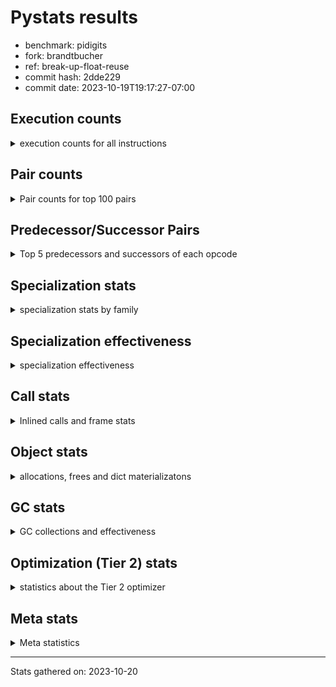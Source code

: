 
# Pystats results

- benchmark: pidigits
- fork: brandtbucher
- ref: break-up-float-reuse
- commit hash: 2dde229
- commit date: 2023-10-19T19:17:27-07:00

## Execution counts

<details>
<summary> execution counts for all instructions </summary>

|Name | Count | Self | Cumulative | Miss ratio | 
|---|---:|---:|---:|---:|
| LOAD_FAST | 8,050,080 | 16.9% | 16.9% |  |
| BINARY_OP_MULTIPLY_INT | 6,615,300 | 13.9% | 30.7% |  |
| LOAD_FAST_LOAD_FAST | 5,699,100 | 11.9% | 42.6% |  |
| BINARY_OP_ADD_INT | 4,422,900 | 9.3% | 51.9% |  |
| STORE_FAST_STORE_FAST | 4,144,800 | 8.7% | 60.6% |  |
| LOAD_CONST | 3,506,940 | 7.3% | 67.9% |  |
| RESUME_CHECK | 2,072,580 | 4.3% | 72.3% |  |
| UNPACK_SEQUENCE_TUPLE | 2,072,400 | 4.3% | 76.6% |  |
| RETURN_VALUE | 1,952,580 | 4.1% | 80.7% |  |
| LOAD_GLOBAL_MODULE | 1,554,640 | 3.3% | 83.9% |  |
| CALL_PY_EXACT_ARGS | 1,554,420 | 3.3% | 87.2% |  |
| STORE_FAST | 1,036,560 | 2.2% | 89.4% |  |
| BINARY_OP | 1,036,460 | 2.2% | 91.5% |  |
| BUILD_TUPLE | 1,036,200 | 2.2% | 93.7% |  |
| POP_JUMP_IF_FALSE | 518,160 | 1.1% | 94.8% |  |
| INTERPRETER_EXIT | 518,160 | 1.1% | 95.9% |  |
| COMPARE_OP_INT | 518,160 | 1.1% | 97.0% |  |
| JUMP_BACKWARD | 409,140 | 0.9% | 97.8% |  |
| LOAD_GLOBAL_BUILTIN | 398,220 | 0.8% | 98.7% |  |
| CALL_BUILTIN_FAST | 398,100 | 0.8% | 99.5% |  |
| POP_TOP | 120,120 | 0.3% | 99.7% |  |
| YIELD_VALUE | 120,000 | 0.3% | 100.0% |  |
| CALL | 560 | 0.0% | 100.0% |  |
| PUSH_NULL | 300 | 0.0% | 100.0% |  |
| LOAD_GLOBAL | 180 | 0.0% | 100.0% |  |
| NOP | 120 | 0.0% | 100.0% |  |
| LOAD_DEREF | 120 | 0.0% | 100.0% |  |
| CALL_BUILTIN_CLASS | 120 | 0.0% | 100.0% |  |
| LOAD_ATTR_MODULE | 100 | 0.0% | 100.0% |  |
| RETURN_GENERATOR | 60 | 0.0% | 100.0% |  |
| RERAISE | 60 | 0.0% | 100.0% |  |
| MAKE_FUNCTION | 60 | 0.0% | 100.0% |  |
| LOAD_ATTR | 60 | 0.0% | 100.0% |  |
| COPY_FREE_VARS | 60 | 0.0% | 100.0% |  |
| CALL_INTRINSIC_1 | 60 | 0.0% | 100.0% |  |
| CALL_FUNCTION_EX | 60 | 0.0% | 100.0% |  |
| BINARY_OP_SUBTRACT_FLOAT_LHS | 60 | 0.0% | 100.0% |  |
| COMPARE_OP | 20 | 0.0% | 100.0% |  |


</details>

## Pair counts

<details>
<summary> Pair counts for top 100 pairs </summary>

|Pair | Count | Self | Cumulative | 
|---|---:|---:|---:|
| LOAD_FAST_LOAD_FAST BINARY_OP_MULTIPLY_INT | 5,699,100 | 11.9% | 11.9% |
| UNPACK_SEQUENCE_TUPLE STORE_FAST_STORE_FAST | 2,072,400 | 4.3% | 16.3% |
| STORE_FAST_STORE_FAST STORE_FAST_STORE_FAST | 2,072,400 | 4.3% | 20.6% |
| LOAD_FAST UNPACK_SEQUENCE_TUPLE | 2,072,400 | 4.3% | 25.0% |
| LOAD_FAST BINARY_OP_ADD_INT | 2,072,400 | 4.3% | 29.3% |
| BINARY_OP_MULTIPLY_INT LOAD_FAST_LOAD_FAST | 2,072,400 | 4.3% | 33.6% |
| BINARY_OP_MULTIPLY_INT LOAD_FAST | 2,072,400 | 4.3% | 38.0% |
| BINARY_OP_ADD_INT LOAD_FAST_LOAD_FAST | 2,072,400 | 4.3% | 42.3% |
| RESUME_CHECK LOAD_FAST | 1,952,400 | 4.1% | 46.4% |
| CALL_PY_EXACT_ARGS RESUME_CHECK | 1,554,360 | 3.3% | 49.7% |
| STORE_FAST_STORE_FAST LOAD_FAST_LOAD_FAST | 1,554,300 | 3.3% | 52.9% |
| BINARY_OP_MULTIPLY_INT BINARY_OP_ADD_INT | 1,554,300 | 3.3% | 56.2% |
| LOAD_FAST LOAD_CONST | 1,434,360 | 3.0% | 59.2% |
| LOAD_GLOBAL_MODULE LOAD_FAST | 1,434,300 | 3.0% | 62.2% |
| RETURN_VALUE STORE_FAST | 1,036,260 | 2.2% | 64.3% |
| LOAD_CONST CALL_PY_EXACT_ARGS | 1,036,200 | 2.2% | 66.5% |
| BINARY_OP_ADD_INT BINARY_OP | 1,036,200 | 2.2% | 68.7% |
| BINARY_OP RETURN_VALUE | 1,036,200 | 2.2% | 70.8% |
| LOAD_FAST BINARY_OP_MULTIPLY_INT | 916,200 | 1.9% | 72.8% |
| LOAD_CONST LOAD_FAST | 916,200 | 1.9% | 74.7% |
| BUILD_TUPLE RETURN_VALUE | 916,200 | 1.9% | 76.6% |
| BINARY_OP_MULTIPLY_INT LOAD_CONST | 916,200 | 1.9% | 78.5% |
| BINARY_OP_ADD_INT BUILD_TUPLE | 916,200 | 1.9% | 80.4% |
| LOAD_CONST BINARY_OP_ADD_INT | 796,200 | 1.7% | 82.1% |
| STORE_FAST LOAD_FAST | 638,280 | 1.3% | 83.4% |
| LOAD_CONST LOAD_CONST | 638,100 | 1.3% | 84.8% |
| COMPARE_OP_INT POP_JUMP_IF_FALSE | 518,160 | 1.1% | 85.9% |
| STORE_FAST_STORE_FAST LOAD_FAST | 518,100 | 1.1% | 86.9% |
| RETURN_VALUE COMPARE_OP_INT | 518,100 | 1.1% | 88.0% |
| LOAD_FAST LOAD_GLOBAL_MODULE | 518,100 | 1.1% | 89.1% |
| CACHE RESUME_CHECK | 518,100 | 1.1% | 90.2% |
| JUMP_BACKWARD LOAD_GLOBAL_MODULE | 409,140 | 0.9% | 91.1% |
| RETURN_VALUE INTERPRETER_EXIT | 398,160 | 0.8% | 91.9% |
| STORE_FAST LOAD_GLOBAL_MODULE | 398,140 | 0.8% | 92.7% |
| LOAD_GLOBAL_BUILTIN LOAD_FAST | 398,100 | 0.8% | 93.6% |
| LOAD_FAST LOAD_GLOBAL_BUILTIN | 398,100 | 0.8% | 94.4% |
| LOAD_FAST CALL_BUILTIN_FAST | 398,100 | 0.8% | 95.2% |
| CALL_BUILTIN_FAST CALL_PY_EXACT_ARGS | 398,100 | 0.8% | 96.1% |
| BINARY_OP_ADD_INT LOAD_CONST | 398,100 | 0.8% | 96.9% |
| POP_JUMP_IF_FALSE JUMP_BACKWARD | 289,200 | 0.6% | 97.5% |
| POP_JUMP_IF_FALSE LOAD_GLOBAL_MODULE | 228,900 | 0.5% | 98.0% |
| LOAD_GLOBAL_MODULE LOAD_CONST | 120,060 | 0.3% | 98.2% |
| YIELD_VALUE INTERPRETER_EXIT | 120,000 | 0.3% | 98.5% |
| LOAD_FAST YIELD_VALUE | 120,000 | 0.3% | 98.7% |
| LOAD_FAST CALL_PY_EXACT_ARGS | 120,000 | 0.3% | 99.0% |
| LOAD_CONST BUILD_TUPLE | 120,000 | 0.3% | 99.2% |
| BUILD_TUPLE LOAD_FAST | 120,000 | 0.3% | 99.5% |
| RESUME_CHECK POP_TOP | 119,940 | 0.3% | 99.7% |
| POP_TOP JUMP_BACKWARD | 119,940 | 0.3% | 100.0% |
| PUSH_NULL CALL | 240 | 0.0% | 100.0% |
| BINARY_OP BINARY_OP | 240 | 0.0% | 100.0% |
| LOAD_FAST PUSH_NULL | 180 | 0.0% | 100.0% |
| CALL CALL | 160 | 0.0% | 100.0% |
| LOAD_GLOBAL LOAD_GLOBAL_MODULE | 120 | 0.0% | 100.0% |
| CALL_BUILTIN_CLASS RETURN_VALUE | 120 | 0.0% | 100.0% |
| CALL POP_TOP | 120 | 0.0% | 100.0% |
| CALL CALL_BUILTIN_CLASS | 120 | 0.0% | 100.0% |
| RESUME_CHECK LOAD_GLOBAL_BUILTIN | 80 | 0.0% | 100.0% |
| LOAD_GLOBAL_MODULE CALL_PY_EXACT_ARGS | 80 | 0.0% | 100.0% |
| STORE_FAST NOP | 60 | 0.0% | 100.0% |
| STORE_FAST LOAD_DEREF | 60 | 0.0% | 100.0% |
| RETURN_GENERATOR LOAD_FAST | 60 | 0.0% | 100.0% |
| RESUME_CHECK LOAD_GLOBAL | 60 | 0.0% | 100.0% |
| RESUME_CHECK LOAD_CONST | 60 | 0.0% | 100.0% |
| PUSH_NULL LOAD_FAST | 60 | 0.0% | 100.0% |
| POP_TOP RESUME_CHECK | 60 | 0.0% | 100.0% |
| POP_TOP NOP | 60 | 0.0% | 100.0% |
| POP_TOP LOAD_FAST | 60 | 0.0% | 100.0% |
| POP_JUMP_IF_FALSE LOAD_FAST | 60 | 0.0% | 100.0% |
| NOP LOAD_GLOBAL_MODULE | 60 | 0.0% | 100.0% |
| NOP LOAD_DEREF | 60 | 0.0% | 100.0% |
| LOAD_GLOBAL_MODULE LOAD_ATTR_MODULE | 60 | 0.0% | 100.0% |
| LOAD_GLOBAL_BUILTIN LOAD_CONST | 60 | 0.0% | 100.0% |
| LOAD_FAST RETURN_VALUE | 60 | 0.0% | 100.0% |
| LOAD_FAST CALL_FUNCTION_EX | 60 | 0.0% | 100.0% |
| LOAD_FAST CALL | 60 | 0.0% | 100.0% |
| LOAD_DEREF STORE_FAST | 60 | 0.0% | 100.0% |
| LOAD_DEREF PUSH_NULL | 60 | 0.0% | 100.0% |
| LOAD_CONST STORE_FAST | 60 | 0.0% | 100.0% |
| LOAD_CONST MAKE_FUNCTION | 60 | 0.0% | 100.0% |
| LOAD_CONST CALL | 60 | 0.0% | 100.0% |
| LOAD_ATTR_MODULE STORE_FAST | 60 | 0.0% | 100.0% |
| COPY_FREE_VARS RESUME_CHECK | 60 | 0.0% | 100.0% |
| CALL_PY_EXACT_ARGS RETURN_GENERATOR | 60 | 0.0% | 100.0% |
| CALL_INTRINSIC_1 RERAISE | 60 | 0.0% | 100.0% |
| CALL_FUNCTION_EX COPY_FREE_VARS | 60 | 0.0% | 100.0% |
| CALL STORE_FAST | 60 | 0.0% | 100.0% |
| CALL LOAD_FAST | 60 | 0.0% | 100.0% |
| CACHE POP_TOP | 60 | 0.0% | 100.0% |
| CACHE CALL_INTRINSIC_1 | 60 | 0.0% | 100.0% |
| BINARY_OP_SUBTRACT_FLOAT_LHS STORE_FAST | 60 | 0.0% | 100.0% |
| RETURN_VALUE LOAD_GLOBAL | 40 | 0.0% | 100.0% |
| RESUME_CHECK LOAD_GLOBAL_MODULE | 40 | 0.0% | 100.0% |
| MAKE_FUNCTION LOAD_GLOBAL_MODULE | 40 | 0.0% | 100.0% |
| LOAD_GLOBAL_MODULE LOAD_GLOBAL_MODULE | 40 | 0.0% | 100.0% |
| LOAD_GLOBAL_MODULE LOAD_ATTR | 40 | 0.0% | 100.0% |
| LOAD_GLOBAL_MODULE CALL | 40 | 0.0% | 100.0% |
| LOAD_GLOBAL_BUILTIN LOAD_GLOBAL_MODULE | 40 | 0.0% | 100.0% |
| LOAD_GLOBAL LOAD_GLOBAL_BUILTIN | 40 | 0.0% | 100.0% |
| LOAD_FAST BINARY_OP_SUBTRACT_FLOAT_LHS | 40 | 0.0% | 100.0% |


</details>

## Predecessor/Successor Pairs

<details>
<summary> Top 5 predecessors and successors of each opcode </summary>

### CACHE

<details>
<summary> Successors and predecessors for CACHE </summary>

|Predecessors | Count | Percentage | 
|---|---:|---:|

|Successors | Count | Percentage | 
|---|---:|---:|
| RESUME_CHECK | 518,100 | 100.0% |
| POP_TOP | 60 | 0.0% |
| CALL_INTRINSIC_1 | 60 | 0.0% |


</details>

### INTERPRETER_EXIT

<details>
<summary> Successors and predecessors for INTERPRETER_EXIT </summary>

|Predecessors | Count | Percentage | 
|---|---:|---:|
| RETURN_VALUE | 398,160 | 76.8% |
| YIELD_VALUE | 120,000 | 23.2% |

|Successors | Count | Percentage | 
|---|---:|---:|


</details>

### MAKE_FUNCTION

<details>
<summary> Successors and predecessors for MAKE_FUNCTION </summary>

|Predecessors | Count | Percentage | 
|---|---:|---:|
| LOAD_CONST | 60 | 100.0% |

|Successors | Count | Percentage | 
|---|---:|---:|
| LOAD_GLOBAL_MODULE | 40 | 66.7% |
| LOAD_GLOBAL | 20 | 33.3% |


</details>

### NOP

<details>
<summary> Successors and predecessors for NOP </summary>

|Predecessors | Count | Percentage | 
|---|---:|---:|
| STORE_FAST | 60 | 50.0% |
| POP_TOP | 60 | 50.0% |

|Successors | Count | Percentage | 
|---|---:|---:|
| LOAD_GLOBAL_MODULE | 60 | 50.0% |
| LOAD_DEREF | 60 | 50.0% |


</details>

### POP_TOP

<details>
<summary> Successors and predecessors for POP_TOP </summary>

|Predecessors | Count | Percentage | 
|---|---:|---:|
| RESUME_CHECK | 119,940 | 99.9% |
| CALL | 120 | 0.1% |
| CACHE | 60 | 0.0% |

|Successors | Count | Percentage | 
|---|---:|---:|
| JUMP_BACKWARD | 119,940 | 99.9% |
| RESUME_CHECK | 60 | 0.0% |
| NOP | 60 | 0.0% |
| LOAD_FAST | 60 | 0.0% |


</details>

### PUSH_NULL

<details>
<summary> Successors and predecessors for PUSH_NULL </summary>

|Predecessors | Count | Percentage | 
|---|---:|---:|
| LOAD_FAST | 180 | 60.0% |
| LOAD_DEREF | 60 | 20.0% |
| LOAD_ATTR_MODULE | 40 | 13.3% |
| LOAD_ATTR | 20 | 6.7% |

|Successors | Count | Percentage | 
|---|---:|---:|
| CALL | 240 | 80.0% |
| LOAD_FAST | 60 | 20.0% |


</details>

### RETURN_GENERATOR

<details>
<summary> Successors and predecessors for RETURN_GENERATOR </summary>

|Predecessors | Count | Percentage | 
|---|---:|---:|
| CALL_PY_EXACT_ARGS | 60 | 100.0% |

|Successors | Count | Percentage | 
|---|---:|---:|
| LOAD_FAST | 60 | 100.0% |


</details>

### RETURN_VALUE

<details>
<summary> Successors and predecessors for RETURN_VALUE </summary>

|Predecessors | Count | Percentage | 
|---|---:|---:|
| BINARY_OP | 1,036,200 | 53.1% |
| BUILD_TUPLE | 916,200 | 46.9% |
| CALL_BUILTIN_CLASS | 120 | 0.0% |
| LOAD_FAST | 60 | 0.0% |

|Successors | Count | Percentage | 
|---|---:|---:|
| STORE_FAST | 1,036,260 | 53.1% |
| COMPARE_OP_INT | 518,100 | 26.5% |
| INTERPRETER_EXIT | 398,160 | 20.4% |
| LOAD_GLOBAL | 40 | 0.0% |
| LOAD_GLOBAL_MODULE | 20 | 0.0% |


</details>

### BINARY_OP

<details>
<summary> Successors and predecessors for BINARY_OP </summary>

|Predecessors | Count | Percentage | 
|---|---:|---:|
| BINARY_OP_ADD_INT | 1,036,200 | 100.0% |
| BINARY_OP | 240 | 0.0% |
| LOAD_FAST | 20 | 0.0% |

|Successors | Count | Percentage | 
|---|---:|---:|
| RETURN_VALUE | 1,036,200 | 100.0% |
| BINARY_OP | 240 | 0.0% |
| BINARY_OP_SUBTRACT_FLOAT_LHS | 20 | 0.0% |


</details>

### BUILD_TUPLE

<details>
<summary> Successors and predecessors for BUILD_TUPLE </summary>

|Predecessors | Count | Percentage | 
|---|---:|---:|
| BINARY_OP_ADD_INT | 916,200 | 88.4% |
| LOAD_CONST | 120,000 | 11.6% |

|Successors | Count | Percentage | 
|---|---:|---:|
| RETURN_VALUE | 916,200 | 88.4% |
| LOAD_FAST | 120,000 | 11.6% |


</details>

### CALL

<details>
<summary> Successors and predecessors for CALL </summary>

|Predecessors | Count | Percentage | 
|---|---:|---:|
| PUSH_NULL | 240 | 42.9% |
| CALL | 160 | 28.6% |
| LOAD_FAST | 60 | 10.7% |
| LOAD_CONST | 60 | 10.7% |
| LOAD_GLOBAL_MODULE | 40 | 7.1% |

|Successors | Count | Percentage | 
|---|---:|---:|
| CALL | 160 | 28.6% |
| POP_TOP | 120 | 21.4% |
| CALL_BUILTIN_CLASS | 120 | 21.4% |
| STORE_FAST | 60 | 10.7% |
| LOAD_FAST | 60 | 10.7% |


</details>

### CALL_FUNCTION_EX

<details>
<summary> Successors and predecessors for CALL_FUNCTION_EX </summary>

|Predecessors | Count | Percentage | 
|---|---:|---:|
| LOAD_FAST | 60 | 100.0% |

|Successors | Count | Percentage | 
|---|---:|---:|
| COPY_FREE_VARS | 60 | 100.0% |


</details>

### CALL_INTRINSIC_1

<details>
<summary> Successors and predecessors for CALL_INTRINSIC_1 </summary>

|Predecessors | Count | Percentage | 
|---|---:|---:|
| CACHE | 60 | 100.0% |

|Successors | Count | Percentage | 
|---|---:|---:|
| RERAISE | 60 | 100.0% |


</details>

### COMPARE_OP

<details>
<summary> Successors and predecessors for COMPARE_OP </summary>

|Predecessors | Count | Percentage | 
|---|---:|---:|
| LOAD_CONST | 20 | 100.0% |

|Successors | Count | Percentage | 
|---|---:|---:|
| COMPARE_OP_INT | 20 | 100.0% |


</details>

### COPY_FREE_VARS

<details>
<summary> Successors and predecessors for COPY_FREE_VARS </summary>

|Predecessors | Count | Percentage | 
|---|---:|---:|
| CALL_FUNCTION_EX | 60 | 100.0% |

|Successors | Count | Percentage | 
|---|---:|---:|
| RESUME_CHECK | 60 | 100.0% |


</details>

### JUMP_BACKWARD

<details>
<summary> Successors and predecessors for JUMP_BACKWARD </summary>

|Predecessors | Count | Percentage | 
|---|---:|---:|
| POP_JUMP_IF_FALSE | 289,200 | 70.7% |
| POP_TOP | 119,940 | 29.3% |

|Successors | Count | Percentage | 
|---|---:|---:|
| LOAD_GLOBAL_MODULE | 409,140 | 100.0% |


</details>

### LOAD_ATTR

<details>
<summary> Successors and predecessors for LOAD_ATTR </summary>

|Predecessors | Count | Percentage | 
|---|---:|---:|
| LOAD_GLOBAL_MODULE | 40 | 66.7% |
| LOAD_GLOBAL | 20 | 33.3% |

|Successors | Count | Percentage | 
|---|---:|---:|
| LOAD_ATTR_MODULE | 40 | 66.7% |
| PUSH_NULL | 20 | 33.3% |


</details>

### LOAD_CONST

<details>
<summary> Successors and predecessors for LOAD_CONST </summary>

|Predecessors | Count | Percentage | 
|---|---:|---:|
| LOAD_FAST | 1,434,360 | 40.9% |
| BINARY_OP_MULTIPLY_INT | 916,200 | 26.1% |
| LOAD_CONST | 638,100 | 18.2% |
| BINARY_OP_ADD_INT | 398,100 | 11.4% |
| LOAD_GLOBAL_MODULE | 120,060 | 3.4% |

|Successors | Count | Percentage | 
|---|---:|---:|
| CALL_PY_EXACT_ARGS | 1,036,200 | 29.5% |
| LOAD_FAST | 916,200 | 26.1% |
| BINARY_OP_ADD_INT | 796,200 | 22.7% |
| LOAD_CONST | 638,100 | 18.2% |
| BUILD_TUPLE | 120,000 | 3.4% |


</details>

### LOAD_DEREF

<details>
<summary> Successors and predecessors for LOAD_DEREF </summary>

|Predecessors | Count | Percentage | 
|---|---:|---:|
| STORE_FAST | 60 | 50.0% |
| NOP | 60 | 50.0% |

|Successors | Count | Percentage | 
|---|---:|---:|
| STORE_FAST | 60 | 50.0% |
| PUSH_NULL | 60 | 50.0% |


</details>

### LOAD_FAST

<details>
<summary> Successors and predecessors for LOAD_FAST </summary>

|Predecessors | Count | Percentage | 
|---|---:|---:|
| BINARY_OP_MULTIPLY_INT | 2,072,400 | 25.7% |
| RESUME_CHECK | 1,952,400 | 24.3% |
| LOAD_GLOBAL_MODULE | 1,434,300 | 17.8% |
| LOAD_CONST | 916,200 | 11.4% |
| STORE_FAST | 638,280 | 7.9% |

|Successors | Count | Percentage | 
|---|---:|---:|
| UNPACK_SEQUENCE_TUPLE | 2,072,400 | 25.7% |
| BINARY_OP_ADD_INT | 2,072,400 | 25.7% |
| LOAD_CONST | 1,434,360 | 17.8% |
| BINARY_OP_MULTIPLY_INT | 916,200 | 11.4% |
| LOAD_GLOBAL_MODULE | 518,100 | 6.4% |


</details>

### LOAD_FAST_LOAD_FAST

<details>
<summary> Successors and predecessors for LOAD_FAST_LOAD_FAST </summary>

|Predecessors | Count | Percentage | 
|---|---:|---:|
| BINARY_OP_MULTIPLY_INT | 2,072,400 | 36.4% |
| BINARY_OP_ADD_INT | 2,072,400 | 36.4% |
| STORE_FAST_STORE_FAST | 1,554,300 | 27.3% |

|Successors | Count | Percentage | 
|---|---:|---:|
| BINARY_OP_MULTIPLY_INT | 5,699,100 | 100.0% |


</details>

### LOAD_GLOBAL

<details>
<summary> Successors and predecessors for LOAD_GLOBAL </summary>

|Predecessors | Count | Percentage | 
|---|---:|---:|
| RESUME_CHECK | 60 | 33.3% |
| RETURN_VALUE | 40 | 22.2% |
| STORE_FAST | 20 | 11.1% |
| MAKE_FUNCTION | 20 | 11.1% |
| LOAD_GLOBAL_MODULE | 20 | 11.1% |

|Successors | Count | Percentage | 
|---|---:|---:|
| LOAD_GLOBAL_MODULE | 120 | 66.7% |
| LOAD_GLOBAL_BUILTIN | 40 | 22.2% |
| LOAD_ATTR | 20 | 11.1% |


</details>

### POP_JUMP_IF_FALSE

<details>
<summary> Successors and predecessors for POP_JUMP_IF_FALSE </summary>

|Predecessors | Count | Percentage | 
|---|---:|---:|
| COMPARE_OP_INT | 518,160 | 100.0% |

|Successors | Count | Percentage | 
|---|---:|---:|
| JUMP_BACKWARD | 289,200 | 55.8% |
| LOAD_GLOBAL_MODULE | 228,900 | 44.2% |
| LOAD_FAST | 60 | 0.0% |


</details>

### RERAISE

<details>
<summary> Successors and predecessors for RERAISE </summary>

|Predecessors | Count | Percentage | 
|---|---:|---:|
| CALL_INTRINSIC_1 | 60 | 100.0% |

|Successors | Count | Percentage | 
|---|---:|---:|


</details>

### STORE_FAST

<details>
<summary> Successors and predecessors for STORE_FAST </summary>

|Predecessors | Count | Percentage | 
|---|---:|---:|
| RETURN_VALUE | 1,036,260 | 100.0% |
| LOAD_DEREF | 60 | 0.0% |
| LOAD_CONST | 60 | 0.0% |
| LOAD_ATTR_MODULE | 60 | 0.0% |
| CALL | 60 | 0.0% |

|Successors | Count | Percentage | 
|---|---:|---:|
| LOAD_FAST | 638,280 | 61.6% |
| LOAD_GLOBAL_MODULE | 398,140 | 38.4% |
| NOP | 60 | 0.0% |
| LOAD_DEREF | 60 | 0.0% |
| LOAD_GLOBAL | 20 | 0.0% |


</details>

### STORE_FAST_STORE_FAST

<details>
<summary> Successors and predecessors for STORE_FAST_STORE_FAST </summary>

|Predecessors | Count | Percentage | 
|---|---:|---:|
| UNPACK_SEQUENCE_TUPLE | 2,072,400 | 50.0% |
| STORE_FAST_STORE_FAST | 2,072,400 | 50.0% |

|Successors | Count | Percentage | 
|---|---:|---:|
| STORE_FAST_STORE_FAST | 2,072,400 | 50.0% |
| LOAD_FAST_LOAD_FAST | 1,554,300 | 37.5% |
| LOAD_FAST | 518,100 | 12.5% |


</details>

### YIELD_VALUE

<details>
<summary> Successors and predecessors for YIELD_VALUE </summary>

|Predecessors | Count | Percentage | 
|---|---:|---:|
| LOAD_FAST | 120,000 | 100.0% |

|Successors | Count | Percentage | 
|---|---:|---:|
| INTERPRETER_EXIT | 120,000 | 100.0% |


</details>

### BINARY_OP_ADD_INT

<details>
<summary> Successors and predecessors for BINARY_OP_ADD_INT </summary>

|Predecessors | Count | Percentage | 
|---|---:|---:|
| LOAD_FAST | 2,072,400 | 46.9% |
| BINARY_OP_MULTIPLY_INT | 1,554,300 | 35.1% |
| LOAD_CONST | 796,200 | 18.0% |

|Successors | Count | Percentage | 
|---|---:|---:|
| LOAD_FAST_LOAD_FAST | 2,072,400 | 46.9% |
| BINARY_OP | 1,036,200 | 23.4% |
| BUILD_TUPLE | 916,200 | 20.7% |
| LOAD_CONST | 398,100 | 9.0% |


</details>

### BINARY_OP_MULTIPLY_INT

<details>
<summary> Successors and predecessors for BINARY_OP_MULTIPLY_INT </summary>

|Predecessors | Count | Percentage | 
|---|---:|---:|
| LOAD_FAST_LOAD_FAST | 5,699,100 | 86.2% |
| LOAD_FAST | 916,200 | 13.8% |

|Successors | Count | Percentage | 
|---|---:|---:|
| LOAD_FAST_LOAD_FAST | 2,072,400 | 31.3% |
| LOAD_FAST | 2,072,400 | 31.3% |
| BINARY_OP_ADD_INT | 1,554,300 | 23.5% |
| LOAD_CONST | 916,200 | 13.8% |


</details>

### BINARY_OP_SUBTRACT_FLOAT_LHS

<details>
<summary> Successors and predecessors for BINARY_OP_SUBTRACT_FLOAT_LHS </summary>

|Predecessors | Count | Percentage | 
|---|---:|---:|
| LOAD_FAST | 40 | 66.7% |
| BINARY_OP | 20 | 33.3% |

|Successors | Count | Percentage | 
|---|---:|---:|
| STORE_FAST | 60 | 100.0% |


</details>

### CALL_BUILTIN_CLASS

<details>
<summary> Successors and predecessors for CALL_BUILTIN_CLASS </summary>

|Predecessors | Count | Percentage | 
|---|---:|---:|
| CALL | 120 | 100.0% |

|Successors | Count | Percentage | 
|---|---:|---:|
| RETURN_VALUE | 120 | 100.0% |


</details>

### CALL_BUILTIN_FAST

<details>
<summary> Successors and predecessors for CALL_BUILTIN_FAST </summary>

|Predecessors | Count | Percentage | 
|---|---:|---:|
| LOAD_FAST | 398,100 | 100.0% |

|Successors | Count | Percentage | 
|---|---:|---:|
| CALL_PY_EXACT_ARGS | 398,100 | 100.0% |


</details>

### CALL_PY_EXACT_ARGS

<details>
<summary> Successors and predecessors for CALL_PY_EXACT_ARGS </summary>

|Predecessors | Count | Percentage | 
|---|---:|---:|
| LOAD_CONST | 1,036,200 | 66.7% |
| CALL_BUILTIN_FAST | 398,100 | 25.6% |
| LOAD_FAST | 120,000 | 7.7% |
| LOAD_GLOBAL_MODULE | 80 | 0.0% |
| CALL | 40 | 0.0% |

|Successors | Count | Percentage | 
|---|---:|---:|
| RESUME_CHECK | 1,554,360 | 100.0% |
| RETURN_GENERATOR | 60 | 0.0% |


</details>

### COMPARE_OP_INT

<details>
<summary> Successors and predecessors for COMPARE_OP_INT </summary>

|Predecessors | Count | Percentage | 
|---|---:|---:|
| RETURN_VALUE | 518,100 | 100.0% |
| LOAD_CONST | 40 | 0.0% |
| COMPARE_OP | 20 | 0.0% |

|Successors | Count | Percentage | 
|---|---:|---:|
| POP_JUMP_IF_FALSE | 518,160 | 100.0% |


</details>

### LOAD_ATTR_MODULE

<details>
<summary> Successors and predecessors for LOAD_ATTR_MODULE </summary>

|Predecessors | Count | Percentage | 
|---|---:|---:|
| LOAD_GLOBAL_MODULE | 60 | 60.0% |
| LOAD_ATTR | 40 | 40.0% |

|Successors | Count | Percentage | 
|---|---:|---:|
| STORE_FAST | 60 | 60.0% |
| PUSH_NULL | 40 | 40.0% |


</details>

### LOAD_GLOBAL_BUILTIN

<details>
<summary> Successors and predecessors for LOAD_GLOBAL_BUILTIN </summary>

|Predecessors | Count | Percentage | 
|---|---:|---:|
| LOAD_FAST | 398,100 | 100.0% |
| RESUME_CHECK | 80 | 0.0% |
| LOAD_GLOBAL | 40 | 0.0% |

|Successors | Count | Percentage | 
|---|---:|---:|
| LOAD_FAST | 398,100 | 100.0% |
| LOAD_CONST | 60 | 0.0% |
| LOAD_GLOBAL_MODULE | 40 | 0.0% |
| LOAD_GLOBAL | 20 | 0.0% |


</details>

### LOAD_GLOBAL_MODULE

<details>
<summary> Successors and predecessors for LOAD_GLOBAL_MODULE </summary>

|Predecessors | Count | Percentage | 
|---|---:|---:|
| LOAD_FAST | 518,100 | 33.3% |
| JUMP_BACKWARD | 409,140 | 26.3% |
| STORE_FAST | 398,140 | 25.6% |
| POP_JUMP_IF_FALSE | 228,900 | 14.7% |
| LOAD_GLOBAL | 120 | 0.0% |

|Successors | Count | Percentage | 
|---|---:|---:|
| LOAD_FAST | 1,434,300 | 92.3% |
| LOAD_CONST | 120,060 | 7.7% |
| CALL_PY_EXACT_ARGS | 80 | 0.0% |
| LOAD_ATTR_MODULE | 60 | 0.0% |
| LOAD_GLOBAL_MODULE | 40 | 0.0% |


</details>

### RESUME_CHECK

<details>
<summary> Successors and predecessors for RESUME_CHECK </summary>

|Predecessors | Count | Percentage | 
|---|---:|---:|
| CALL_PY_EXACT_ARGS | 1,554,360 | 75.0% |
| CACHE | 518,100 | 25.0% |
| POP_TOP | 60 | 0.0% |
| COPY_FREE_VARS | 60 | 0.0% |

|Successors | Count | Percentage | 
|---|---:|---:|
| LOAD_FAST | 1,952,400 | 94.2% |
| POP_TOP | 119,940 | 5.8% |
| LOAD_GLOBAL_BUILTIN | 80 | 0.0% |
| LOAD_GLOBAL | 60 | 0.0% |
| LOAD_CONST | 60 | 0.0% |


</details>

### UNPACK_SEQUENCE_TUPLE

<details>
<summary> Successors and predecessors for UNPACK_SEQUENCE_TUPLE </summary>

|Predecessors | Count | Percentage | 
|---|---:|---:|
| LOAD_FAST | 2,072,400 | 100.0% |

|Successors | Count | Percentage | 
|---|---:|---:|
| STORE_FAST_STORE_FAST | 2,072,400 | 100.0% |


</details>


</details>

## Specialization stats

<details>
<summary> specialization stats by family </summary>

### BINARY_OP

<details>
<summary> specialization stats for BINARY_OP family </summary>

|Kind | Count | Ratio | 
|---|---|---|
| specialization.deferred |      1036200 | 8.6% |
|          hit |     11038260 | 91.4% |

#### Specialization attempts

| | Count | Ratio | 
|---|---:|---:|
| Success | 20 | 7.7% |
| Failure | 240 | 92.3% |

|Failure kind | Count | Ratio | 
|---|---:|---:|
| floor divide | 240 | 100.0% |


</details>

### CALL

<details>
<summary> specialization stats for CALL family </summary>

|Kind | Count | Ratio | 
|---|---|---|
| specialization.deferred |          360 | 0.0% |
|          hit |      1952640 | 100.0% |

#### Specialization attempts

| | Count | Ratio | 
|---|---:|---:|
| Success | 80 | 40.0% |
| Failure | 120 | 60.0% |

|Failure kind | Count | Ratio | 
|---|---:|---:|
| cfunc noargs | 60 | 50.0% |
| class no vectorcall | 40 | 33.3% |
| other | 20 | 16.7% |


</details>

### COMPARE_OP

<details>
<summary> specialization stats for COMPARE_OP family </summary>

|Kind | Count | Ratio | 
|---|---|---|
|          hit |       518160 | 100.0% |

#### Specialization attempts

| | Count | Ratio | 
|---|---:|---:|
| Success | 20 | 100.0% |
| Failure | 0 | 0.0% |

|Failure kind | Count | Ratio | 
|---|---:|---:|


</details>

### JUMP_BACKWARD

<details>
<summary> specialization stats for JUMP_BACKWARD family </summary>

|Kind | Count | Ratio | 
|---|---|---|


</details>

### LOAD_ATTR

<details>
<summary> specialization stats for LOAD_ATTR family </summary>

|Kind | Count | Ratio | 
|---|---|---|
| specialization.deferred |           20 | 12.5% |
|          hit |          100 | 62.5% |

#### Specialization attempts

| | Count | Ratio | 
|---|---:|---:|
| Success | 40 | 100.0% |
| Failure | 0 | 0.0% |

|Failure kind | Count | Ratio | 
|---|---:|---:|


</details>

### LOAD_GLOBAL

<details>
<summary> specialization stats for LOAD_GLOBAL family </summary>

|Kind | Count | Ratio | 
|---|---|---|
| specialization.deferred |           20 | 0.0% |
|          hit |      1952860 | 100.0% |

#### Specialization attempts

| | Count | Ratio | 
|---|---:|---:|
| Success | 160 | 100.0% |
| Failure | 0 | 0.0% |

|Failure kind | Count | Ratio | 
|---|---:|---:|


</details>

### POP_JUMP_IF_FALSE

<details>
<summary> specialization stats for POP_JUMP_IF_FALSE family </summary>

|Kind | Count | Ratio | 
|---|---|---|


</details>

### UNPACK_SEQUENCE

<details>
<summary> specialization stats for UNPACK_SEQUENCE family </summary>

|Kind | Count | Ratio | 
|---|---|---|
|          hit |      2072400 | 100.0% |


</details>


</details>

## Specialization effectiveness

<details>
<summary> specialization effectiveness </summary>

|Instructions | Count | Ratio | 
|---|---:|---:|
| Basic | 26,185,440 | 54.8% |
| Not specialized | 1,964,580 | 4.1% |
| Specialized | 19,607,000 | 41.1% |

### Deferred by instruction

<details>
<summary> deferred by instruction </summary>

|Name | Count | Ratio | 
|---|---:|---:|
| BINARY_OP | 1,036,200 | 100.0% |
| CALL | 360 | 0.0% |
| LOAD_GLOBAL | 20 | 0.0% |
| LOAD_ATTR | 20 | 0.0% |
| YIELD_VALUE | 0 | 0.0% |
| UNPACK_SEQUENCE_TUPLE | 0 | 0.0% |
| UNPACK_SEQUENCE | 0 | 0.0% |
| TO_BOOL | 0 | 0.0% |
| STORE_SUBSCR | 0 | 0.0% |
| STORE_SLICE | 0 | 0.0% |


</details>


</details>

## Call stats

<details>
<summary> Inlined calls and frame stats </summary>

| | Count | Ratio | 
|---|---:|---:|
| Calls to PyEval_EvalDefault | 518,220 | 25.0% |
| Calls to Python functions inlined | 1,554,480 | 75.0% |
| Calls via PyEval_EvalFrame (total) | 518,220 | 25.0% |
| Calls via PyEval_EvalFrame (vector) | 398,160 | 19.2% |
| Calls via PyEval_EvalFrame (generator) | 120,060 | 5.8% |
| Calls via PyEval_EvalFrame (legacy) | 0 | 0.0% |
| Calls via PyEval_EvalFrame (function vectorcall) | 398,160 | 19.2% |
| Calls via PyEval_EvalFrame (build class) | 0 | 0.0% |
| Calls via PyEval_EvalFrame (slot) | 0 | 0.0% |
| Calls via PyEval_EvalFrame (function ex) | 60 | 0.0% |
| Calls via PyEval_EvalFrame (api) | 0 | 0.0% |
| Calls via PyEval_EvalFrame (method) | 0 | 0.0% |
| Frames pushed | 1,952,640 | 94.2% |
| Frame objects created | 120 | 0.0% |


</details>

## Object stats

<details>
<summary> allocations, frees and dict materializatons </summary>

| | Count | Ratio | 
|---|---:|---:|
| Allocations from freelist | 1,036,480 | 8.5% |
| Frees to freelist | 1,036,500 |  |
| Allocations | 11,142,680 | 91.5% |
| Allocations to 512 bytes | 3,546,980 | 29.1% |
| Allocations to 4 kbytes | 2,862,840 | 23.5% |
| Allocations over 4 kbytes | 4,732,860 | 38.9% |
| Frees | 11,142,600 |  |
| New values | 0 |  |
| Interpreter increfs | 24,177,880 | 99.7% |
| Interpreter decrefs | 30,265,740 | 83.1% |
| Increfs | 76,420 | 0.3% |
| Decrefs | 6,167,600 | 16.9% |
| Materialize dict (on request) | 0 |  |
| Materialize dict (new key) | 0 |  |
| Materialize dict (too big) | 0 |  |
| Materialize dict (str subclass) | 0 |  |
| Dematerialize dict | 0 |  |
| Method cache hits | 15 |  |
| Method cache misses | 5 |  |
| Method cache collisions | 5 |  |
| Method cache dunder hits | 60 |  |
| Method cache dunder misses | 0 |  |


</details>

## GC stats

<details>
<summary> GC collections and effectiveness </summary>

|Generation | Collections | Objects collected | Object visits | 
|---:|---:|---:|---:|
| 0 | 0 | 0 | 0 |
| 1 | 0 | 0 | 0 |
| 2 | 0 | 0 | 0 |


</details>

## Optimization (Tier 2) stats

<details>
<summary> statistics about the Tier 2 optimizer </summary>

### Overall stats

<details>
<summary> overall stats </summary>

| | Count | Ratio | 
|---|---:|---:|
| Optimization attempts | 0 |  |
| Traces created | 0 |  |
| Traces executed | 0 |  |
| Uops executed | 0 | 0 |
| Trace stack overflow | 0 |  |
| Trace stack underflow | 0 |  |
| Trace too long | 0 |  |
| Trace too short | 0 |  |
| Inner loop found | 0 |  |
| Recursive call | 0 |  |


</details>

**Trace length histogram**

|Range | Count | Ratio | 
|---|---:|---:|
| <= 1 | 0 |  |

**Optimized trace length histogram**

|Range | Count | Ratio | 
|---|---:|---:|
| <= 1 | 0 |  |

**Trace run length histogram**

|Range | Count | Ratio | 
|---|---:|---:|
| <= 1 | 0 |  |

### Uop stats

<details>
<summary> uop stats </summary>

|Uop | Count | Self | Cumulative | 
|---|---:|---:|---:|


</details>

### Unsupported opcodes

<details>
<summary> unsupported opcodes </summary>

|Opcode | Count | 
|---|---|


</details>


</details>

## Meta stats

<details>
<summary> Meta statistics </summary>

| | Count | 
|---|---:|
| Number of data files | 20 |


</details>

---
Stats gathered on: 2023-10-20
